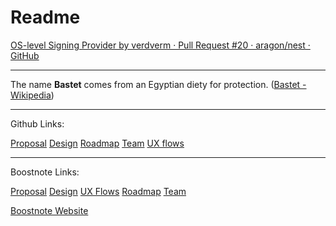 # Readme 

[OS-level Signing Provider by verdverm · Pull Request #20 · aragon/nest · GitHub](https://github.com/aragon/nest/pull/20)

---
The name __Bastet__ comes from an Egyptian diety for protection. ([Bastet - Wikipedia](https://en.wikipedia.org/wiki/Bastet))

---
Github Links:

[Proposal](./proposal.md)
[Design](./design.md)
[Roadmap](./roadmap.md)
[Team](./team.md)
[UX flows](./ux.md)

---
Boostnote Links:

[Proposal](4e937f1301acb2365d8d-9d0b0228198563b3b511)
[Design](4e937f1301acb2365d8d-a3edc90ec806a8f110fe)
[UX Flows](4e937f1301acb2365d8d-fc346b86441071e574bc)
[Roadmap](4e937f1301acb2365d8d-a69cf34da2b912a941c6)
[Team](4e937f1301acb2365d8d-cc3f0909514765fdc34d)


[Boostnote Website](https://boostnote.io/)